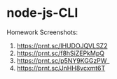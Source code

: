 # node-js-CLI

Homework Screenshots:

1. https://prnt.sc/IHUDOJQVLSZ2
2. https://prnt.sc/f8hSiZEPkMpQ
3. https://prnt.sc/p5NY9KGGzPW_
4. https://prnt.sc/JnHH8vcxmt6T


